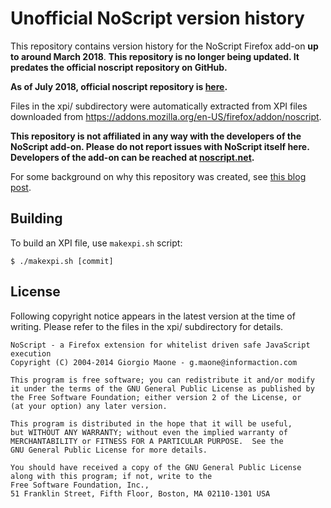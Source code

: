 # Unofficial NoScript version history

This repository contains version history for the NoScript Firefox add-on **up
to around March 2018**. **This repository is no longer being updated. It
predates the official noscript repository on GitHub.**

**As of July 2018, official noscript repository is [here](https://github.com/hackademix/noscript).**

Files in the xpi/ subdirectory were automatically extracted from XPI files
downloaded from https://addons.mozilla.org/en-US/firefox/addon/noscript.

**This repository is not affiliated in any way with the developers of the
NoScript add-on. Please do not report issues with NoScript itself here.
Developers of the add-on can be reached at [noscript.net](https://noscript.net).**

For some background on why this repository was created, see [this blog
post](https://www.tablix.org/~avian/blog/archives/2012/02/too_much_noscript/).

## Building

To build an XPI file, use `makexpi.sh` script:

    $ ./makexpi.sh [commit]

## License

Following copyright notice appears in the latest version at the time of
writing. Please refer to the files in the xpi/ subdirectory for details.

    NoScript - a Firefox extension for whitelist driven safe JavaScript execution
    Copyright (C) 2004-2014 Giorgio Maone - g.maone@informaction.com

    This program is free software; you can redistribute it and/or modify
    it under the terms of the GNU General Public License as published by
    the Free Software Foundation; either version 2 of the License, or
    (at your option) any later version.

    This program is distributed in the hope that it will be useful,
    but WITHOUT ANY WARRANTY; without even the implied warranty of
    MERCHANTABILITY or FITNESS FOR A PARTICULAR PURPOSE.  See the
    GNU General Public License for more details.

    You should have received a copy of the GNU General Public License
    along with this program; if not, write to the
    Free Software Foundation, Inc.,
    51 Franklin Street, Fifth Floor, Boston, MA 02110-1301 USA
